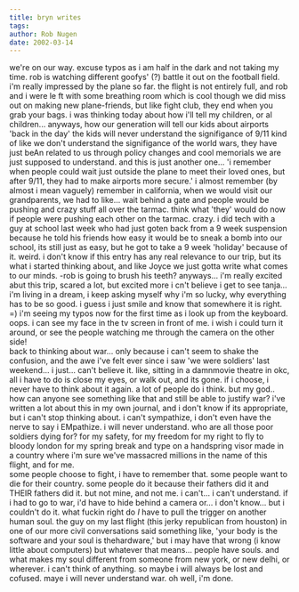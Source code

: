 ```yaml
---
title: bryn writes
tags: 
author: Rob Nugen
date: 2002-03-14
---
```


we're on our way.  excuse typos as i am half in the dark and not taking my time.  rob is watching different goofys' (?) battle it out on the football field.  i'm really impressed by the plane so far.  the flight is not entirely full, and rob and i were le
ft with some breathing room which is cool though we did miss out on making new plane-friends, but like fight club, they end when you grab your bags.  i was thinking today about how i'll tell my children, or al children... anyways, how our generation will tell our kids about airports 'back in the day'  the kids will never understand the signifigance of 9/11 kind of like we don't understand the signifigance of the world wars,  they have just beAn related to us through policy changes and cool memorials we are just supposed to understand.  and this is just another one... 'i remember when people could wait just outside the plane to meet their loved ones, but after 9/11, they had to make airports more secure.'  i almost remember (by almost i mean vaguely) remember in california, when we would visit our grandparents, we had to like... wait behind a gate and people would be pushing and crazy stuff all over the tarmac.  think what 'they' would do now if people were pushing each other on the tarmac.  crazy.  i did tech with a guy at school last week who had just goten back  from a 9 week suspension because he told his friends how easy it would be to sneak a bomb into our school,  its still just as easy, but he got to take a 9 week 'holiday' because of it.  weird.  i don't know if this entry has any real relevance to our trip, but its what i started thinking about, and like Joyce we just gotta write what comes to our minds.  -rob is going to brush his teeth? anyways... i'm really excited abut this trip, scared a lot, but excited more  i cn't believe i get to see tanja... i'm living in a dream, i keep asking myself why i'm so lucky, why everything has to be so good.  i guess i just smile and know that somewhere it is right.  =)  i'm seeing my typos now for the first time as i look up from the keyboard.  oops.  i can see my face in the tv screen in front of me.  i wish i could turn it around, or see the people watching me through the camera on the other side!  
     back to thinking about war... only because i can't seem to shake the confusion, and the awe i've felt ever since i saw 'we were soldiers' last weekend... i just... can't believe it.  like, sitting in a damnmovie theatre in okc, all i have to do is close my eyes, or walk out, and its gone.  if i choose, i never have to think about it again.  a lot of people do i think.   but my  god.. how can anyone see something like that and still be able to justify war? i've written a lot about this in my own journal, and i don't know if its appropriate, but i can't stop thinking about.  i can't sympathize, i don't even have the nerve to say i EMpathize.  i will never understand.  who are all those poor soldiers dying for?  for my safety, for my freedom for my right to fly to bloody london for my spring break and type on a handspring visor made in a country where i'm sure we've massacred millions in the name of this flight, and for me.  
    some people choose to fight, i have to remember that.  some people want to die for their country.  some people do it because their fathers did it and THEIR fathers did it.  but not mine, and not me.  i can't... i can't understand.  if i had to go to war, i'd have to hide behind a camera or... i don't know...   but i couldn't do it.  what fuckin right do *I* have to pull the trigger on another human soul.  the guy on my last flight (this jerky republican from houston) in one of our  more civil conversations said something like, 'your body is the software and your soul is thehardware,' but i may have that wrong (i know little about computers) but whatever that means... people have souls.  and what makes my soul different from someone from new york, or new delhi, or wherever.  i can't think of anything.  so maybe i will always be lost and cofused.  maye i will never understand war.  oh well, i'm done.

